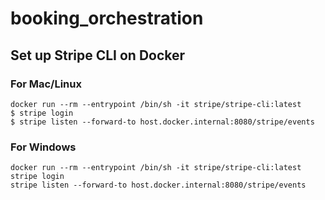 # booking_orchestration


## Set up Stripe CLI on Docker
### For Mac/Linux
```
docker run --rm --entrypoint /bin/sh -it stripe/stripe-cli:latest
$ stripe login 
$ stripe listen --forward-to host.docker.internal:8080/stripe/events
```
### For Windows
```
docker run --rm --entrypoint /bin/sh -it stripe/stripe-cli:latest
stripe login 
stripe listen --forward-to host.docker.internal:8080/stripe/events
```
